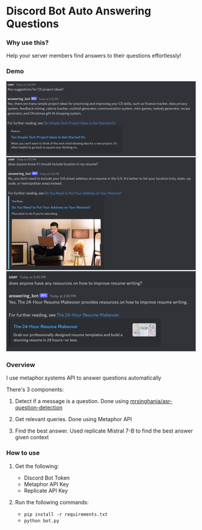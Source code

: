 # Discord Bot Auto Answering Questions 

### Why use this?

Help your server members find answers to their questions effortlessly!

### Demo

![Alt text](images/image.png)
![Alt text](images/image-1.png)
![Alt text](images/image-2.png)

### Overview

I use metaphor.systems API to answer questions automatically

There's 3 components:

1. Detect if a message is a question. Done using [mrsinghania/asr-question-detection ](https://huggingface.co/mrsinghania/asr-question-detection)

2. Get relevant queries. Done using Metaphor API

3. Find the best answer. Used replicate Mistral 7-B to find the best answer given context

### How to use

1. Get the following:
    - Discord Bot Token
    - Metaphor API Key
    - Replicate API Key

2. Run the following commands:
    - `pip install -r requirements.txt`
    - `python bot.py`
